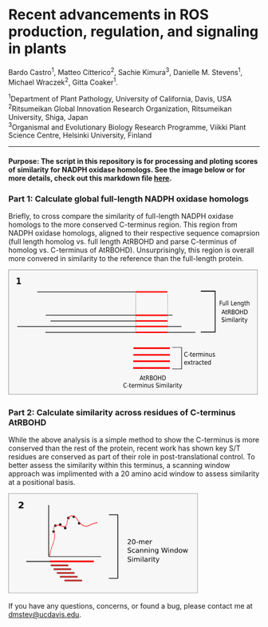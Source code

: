 # Recent advancements in ROS production, regulation, and signaling in plants

Bardo Castro<sup>1</sup>, Matteo Citterico<sup>2</sup>, Sachie Kimura<sup>3</sup>, Danielle M. Stevens<sup>1</sup>, Michael Wraczek<sup>2</sup>, Gitta Coaker<sup>1</sup>.


<sup>1</sup>Department of Plant Pathology, University of California, Davis, USA <br />
<sup>2</sup>Ritsumeikan Global Innovation Research Organization, Ritsumeikan University, Shiga, Japan <br />
<sup>3</sup>Organismal and Evolutionary Biology Research Programme, Viikki Plant Science Centre, Helsinki University, Finland <br />


-----------------------

#### Purpose: The script in this repository is for processing and ploting scores of similarity for NADPH oxidase homologs. See the image below or for more details, check out this markdown file [here](process_files.md).


### Part 1: Calculate global full-length NADPH oxidase homologs 
Briefly, to cross compare the similarity of full-length NADPH oxidase homologs to the more conserved C-terminus region. This region from NADPH oxidase homologs, aligned to their respective sequence comaprsion (full length homolog vs. full length AtRBOHD and parse C-terminus of homolog vs. C-terminus of AtRBOHD). Unsurprisingly, this region is overall more convered in similarity to the reference than the full-length protein. 

<img src="https://github.com/DanielleMStevens/ROS_production_review/blob/master/images/Part1_methods_drawing.png" width="500" height="250">


### Part 2: Calculate similarity across residues of C-terminus AtRBOHD
While the above analysis is a simple method to show the C-terminus is more conserved than the rest of the protein, recent work has shown key S/T residues are conserved as part of their role in post-translational control. To better assess the similarity within this terminus, a scanning window approach was implimented with a 20 amino acid window to assess similarity at a positional basis. 

<img src="https://github.com/DanielleMStevens/ROS_production_review/blob/master/images/Part2_methods_drawing.png" width="380" height="200">

If you have any questions, concerns, or found a bug, please contact me at dmstev@ucdavis.edu.

